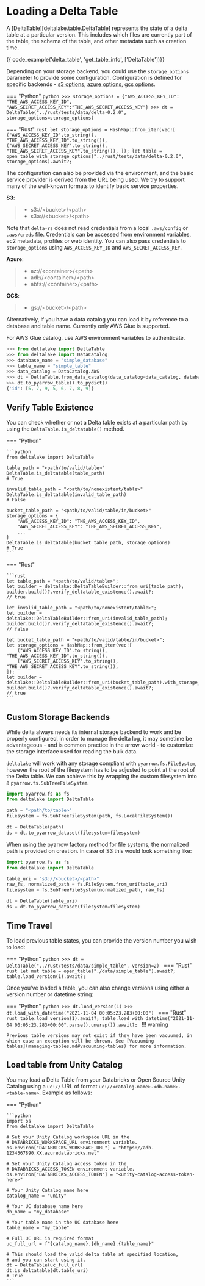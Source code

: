 # Loading a Delta Table

A [DeltaTable][deltalake.table.DeltaTable] represents the state of a
delta table at a particular version. This includes which files are
currently part of the table, the schema of the table, and other metadata
such as creation time.

{{ code_example('delta_table', 'get_table_info', ['DeltaTable'])}}

Depending on your storage backend, you could use the `storage_options`
parameter to provide some configuration. Configuration is defined for
specific backends - [s3
options](https://docs.rs/object_store/latest/object_store/aws/enum.AmazonS3ConfigKey.html#variants),
[azure
options](https://docs.rs/object_store/latest/object_store/azure/enum.AzureConfigKey.html#variants),
[gcs
options](https://docs.rs/object_store/latest/object_store/gcp/enum.GoogleConfigKey.html#variants).

=== "Python"
    ```python
    >>> storage_options = {"AWS_ACCESS_KEY_ID": "THE_AWS_ACCESS_KEY_ID", "AWS_SECRET_ACCESS_KEY":"THE_AWS_SECRET_ACCESS_KEY"}
    >>> dt = DeltaTable("../rust/tests/data/delta-0.2.0", storage_options=storage_options)
    ```

=== "Rust"
    ```rust
    let storage_options = HashMap::from_iter(vec![
        ("AWS_ACCESS_KEY_ID".to_string(), "THE_AWS_ACCESS_KEY_ID".to_string()),
        ("AWS_SECRET_ACCESS_KEY".to_string(), "THE_AWS_SECRET_ACCESS_KEY".to_string()),
    ]);
    let table = open_table_with_storage_options("../rust/tests/data/delta-0.2.0", storage_options).await?;
    ```

The configuration can also be provided via the environment, and the
basic service provider is derived from the URL being used. We try to
support many of the well-known formats to identify basic service
properties.

**S3**:

> - s3://\<bucket\>/\<path\>
> - s3a://\<bucket\>/\<path\>

Note that `delta-rs` does not read credentials from a local `.aws/config` or `.aws/creds` file. Credentials can be accessed from environment variables, ec2 metadata, profiles or web identity. You can also pass credentials to `storage_options` using `AWS_ACCESS_KEY_ID` and `AWS_SECRET_ACCESS_KEY`.

**Azure**:

> - az://\<container\>/\<path\>
> - adl://\<container\>/\<path\>
> - abfs://\<container\>/\<path\>

**GCS**:

> - gs://\<bucket\>/\<path\>

Alternatively, if you have a data catalog you can load it by reference
to a database and table name. Currently only AWS Glue is supported.

For AWS Glue catalog, use AWS environment variables to authenticate.

```python
>>> from deltalake import DeltaTable
>>> from deltalake import DataCatalog
>>> database_name = "simple_database"
>>> table_name = "simple_table"
>>> data_catalog = DataCatalog.AWS
>>> dt = DeltaTable.from_data_catalog(data_catalog=data_catalog, database_name=database_name, table_name=table_name)
>>> dt.to_pyarrow_table().to_pydict()
{'id': [5, 7, 9, 5, 6, 7, 8, 9]}
```

## Verify Table Existence

You can check whether or not a Delta table exists at a particular path by using
the `DeltaTable.is_deltatable()` method.

=== "Python"

    ```python
    from deltalake import DeltaTable

    table_path = "<path/to/valid/table>"
    DeltaTable.is_deltatable(table_path)
    # True

    invalid_table_path = "<path/to/nonexistent/table>"
    DeltaTable.is_deltatable(invalid_table_path)
    # False

    bucket_table_path = "<path/to/valid/table/in/bucket>"
    storage_options = {
        "AWS_ACCESS_KEY_ID": "THE_AWS_ACCESS_KEY_ID",
        "AWS_SECRET_ACCESS_KEY": "THE_AWS_SECRET_ACCESS_KEY",
        ...
    }
    DeltaTable.is_deltatable(bucket_table_path, storage_options)
    # True
    ```

=== "Rust"

    ```rust
    let table_path = "<path/to/valid/table>";
    let builder = deltalake::DeltaTableBuilder::from_uri(table_path);
    builder.build()?.verify_deltatable_existence().await?;
    // true

    let invalid_table_path = "<path/to/nonexistent/table>";
    let builder = deltalake::DeltaTableBuilder::from_uri(invalid_table_path);
    builder.build()?.verify_deltatable_existence().await?;
    // false

    let bucket_table_path = "<path/to/valid/table/in/bucket>";
    let storage_options = HashMap::from_iter(vec![
        ("AWS_ACCESS_KEY_ID".to_string(), "THE_AWS_ACCESS_KEY_ID".to_string()),
        ("AWS_SECRET_ACCESS_KEY".to_string(), "THE_AWS_SECRET_ACCESS_KEY".to_string()),
    ]);
    let builder = deltalake::DeltaTableBuilder::from_uri(bucket_table_path).with_storage_options(storage_options);
    builder.build()?.verify_deltatable_existence().await?;
    // true
    ```


## Custom Storage Backends

While delta always needs its internal storage backend to work and be
properly configured, in order to manage the delta log, it may sometime
be advantageous - and is common practice in the arrow world - to
customize the storage interface used for reading the bulk data.

`deltalake` will work with any storage compliant with `pyarrow.fs.FileSystem`, however the root of the filesystem has to be adjusted to point at the root of the Delta table. We can achieve this by wrapping the custom filesystem into a `pyarrow.fs.SubTreeFileSystem`.

```python
import pyarrow.fs as fs
from deltalake import DeltaTable

path = "<path/to/table>"
filesystem = fs.SubTreeFileSystem(path, fs.LocalFileSystem())

dt = DeltaTable(path)
ds = dt.to_pyarrow_dataset(filesystem=filesystem)
```

When using the pyarrow factory method for file systems, the normalized
path is provided on creation. In case of S3 this would look something
like:

```python
import pyarrow.fs as fs
from deltalake import DeltaTable

table_uri = "s3://<bucket>/<path>"
raw_fs, normalized_path = fs.FileSystem.from_uri(table_uri)
filesystem = fs.SubTreeFileSystem(normalized_path, raw_fs)

dt = DeltaTable(table_uri)
ds = dt.to_pyarrow_dataset(filesystem=filesystem)
```

## Time Travel

To load previous table states, you can provide the version number you
wish to load:

=== "Python"
    ```python
    >>> dt = DeltaTable("../rust/tests/data/simple_table", version=2)
    ```
=== "Rust"
    ```rust
    let mut table = open_table("./data/simple_table").await?;
    table.load_version(1).await?;
    ```


Once you've loaded a table, you can also change versions using either a
version number or datetime string:

=== "Python"
    ```python
    >>> dt.load_version(1)
    >>> dt.load_with_datetime("2021-11-04 00:05:23.283+00:00")
    ```
=== "Rust"
    ```rust
    table.load_version(1).await?;
    table.load_with_datetime("2021-11-04 00:05:23.283+00:00".parse().unwrap()).await?;
    ```
!!! warning

    Previous table versions may not exist if they have been vacuumed, in
    which case an exception will be thrown. See [Vacuuming
    tables](managing-tables.md#vacuuming-tables) for more information.

## Load table from Unity Catalog

You may load a Delta Table from your Databricks or Open Source Unity Catalog using a `uc://` URL of format `uc://<catalog-name>.<db-name>.<table-name>`. Example as follows:

=== "Python"

    ```python
    import os
    from deltalake import DeltaTable

    # Set your Unity Catalog workspace URL in the
    # DATABRICKS_WORKSPACE_URL environment variable.
    os.environ["DATABRICKS_WORKSPACE_URL"] = "https://adb-1234567890.XX.azuredatabricks.net"

    # Set your Unity Catalog access token in the
    # DATABRICKS_ACCESS_TOKEN environment variable.
    os.environ["DATABRICKS_ACCESS_TOKEN"] = "<unity-catalog-access-token-here>"

    # Your Unity Catalog name here
    catalog_name = "unity"

    # Your UC database name here
    db_name = "my_database"

    # Your table name in the UC database here
    table_name = "my_table"

    # Full UC URL in required format
    uc_full_url = f"{catalog_name}.{db_name}.{table_name}"

    # This should load the valid delta table at specified location,
    # and you can start using it.
    dt = DeltaTable(uc_full_url)
    dt.is_deltatable(dt.table_uri)
    # True
    ```
